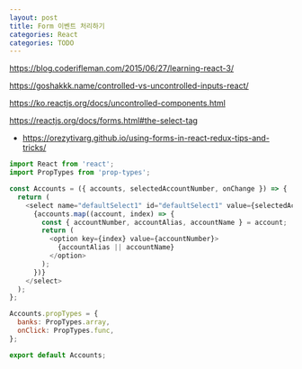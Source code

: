```yaml
---
layout: post
title: Form 이벤트 처리하기
categories: React
categories: TODO
---
```

https://blog.coderifleman.com/2015/06/27/learning-react-3/

https://goshakkk.name/controlled-vs-uncontrolled-inputs-react/

https://ko.reactjs.org/docs/uncontrolled-components.html

https://reactjs.org/docs/forms.html#the-select-tag

- https://orezytivarg.github.io/using-forms-in-react-redux-tips-and-tricks/


```js
import React from 'react';
import PropTypes from 'prop-types';

const Accounts = ({ accounts, selectedAccountNumber, onChange }) => {
  return (
    <select name="defaultSelect1" id="defaultSelect1" value={selectedAccountNumber} onChange={onChange}>
      {accounts.map((account, index) => {
        const { accountNumber, accountAlias, accountName } = account;
        return (
          <option key={index} value={accountNumber}>
            {accountAlias || accountName}
          </option>
        );
      })}
    </select>
  );
};

Accounts.propTypes = {
  banks: PropTypes.array,
  onClick: PropTypes.func,
};

export default Accounts;

```